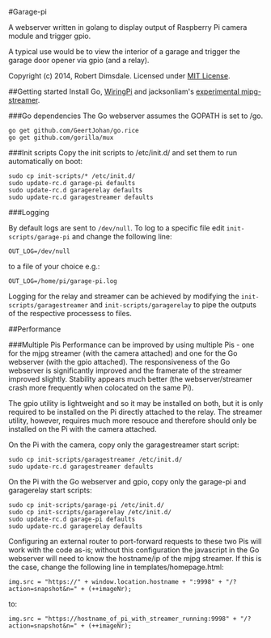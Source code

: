 #Garage-pi

A webserver written in golang to display output of Raspberry Pi camera module and trigger gpio.

A typical use would be to view the interior of a garage and trigger the garage door opener via gpio (and a relay).

Copyright (c) 2014, Robert Dimsdale. Licensed under [MIT License].

##Getting started
Install Go, [WiringPi] and jacksonliam's [experimental mjpg-streamer].

###Go dependencies
The Go webserver assumes the GOPATH is set to /go.
```
go get github.com/GeertJohan/go.rice
go get github.com/gorilla/mux
```

###Init scripts
Copy the init scripts to /etc/init.d/ and set them to run automatically on boot:

```
sudo cp init-scripts/* /etc/init.d/
sudo update-rc.d garage-pi defaults
sudo update-rc.d garagerelay defaults
sudo update-rc.d garagestreamer defaults
```

###Logging

By default logs are sent to `/dev/null`. To log to a specific file edit `init-scripts/garage-pi` and change the following line:

```
OUT_LOG=/dev/null
```
to a file of your choice e.g.:
```
OUT_LOG=/home/pi/garage-pi.log
```

Logging for the relay and streamer can be achieved by modifying the `init-scripts/garagestreamer` and `init-scripts/garagerelay` to pipe the outputs of the respective processess to files.

##Performance

###Multiple Pis
Performance can be improved by using multiple Pis - one for the mjpg streamer (with the camera attached) and one for the Go webserver (with the gpio attached). The responsiveness of the Go webserver is significantly improved and the framerate of the streamer improved slightly. Stability appears much better (the webserver/streamer crash more frequently when colocated on the same Pi).

The gpio utility is lightweight and so it may be installed on both, but it is only required to be installed on the Pi directly attached to the relay. The streamer utility, however, requires much more resouce and therefore should only be installed on the Pi with the camera attached.

On the Pi with the camera, copy only the garagestreamer start script:

```
sudo cp init-scripts/garagestreamer /etc/init.d/
sudo update-rc.d garagestreamer defaults
```

On the Pi with the Go webserver and gpio, copy only the garage-pi and garagerelay start scripts:

```
sudo cp init-scripts/garage-pi /etc/init.d/
sudo cp init-scripts/garagerelay /etc/init.d/
sudo update-rc.d garage-pi defaults
sudo update-rc.d garagerelay defaults
```

Configuring an external router to port-forward requests to these two Pis will work with the code as-is; without this configuration the javascript in the Go webserver will need to know the hostname/ip of the mjpg streamer. If this is the case, change the following line in templates/homepage.html:

```
img.src = "https://" + window.location.hostname + ":9998" + "/?action=snapshot&n=" + (++imageNr);
```

to:

```
img.src = "https://hostname_of_pi_with_streamer_running:9998" + "/?action=snapshot&n=" + (++imageNr);
```

[MIT License]: https://github.com/robdimsdale/garage-pi/raw/master/LICENSE

[WiringPi]: https://github.com/WiringPi/WiringPi

[experimental mjpg-streamer]: https://github.com/jacksonliam/mjpg-streamer

